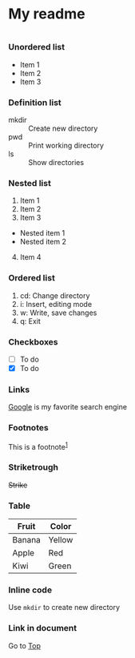 # My readme
#
### Unordered list
- Item 1
- Item 2
- Item 3

### Definition list
<dl>
<dt>mkdir</dt>
<dd>Create new directory</dd>
<dt>pwd</dt>
<dd>Print working directory</dd>
<dt>ls</dt>
<dd>Show directories</dd>
</dl>

### Nested list
1. Item 1
2. Item 2
3. Item 3
 * Nested item 1
 * Nested item 2
4. Item 4

### Ordered list
1. cd: Change directory
2. i: Insert, editing mode
3. w: Write, save changes
4. q: Exit

### Checkboxes
- [ ] To do
- [x] To do

### Links
[Google](https://google.se) is my favorite search engine

### Footnotes

This is a footnote<sup>[1](https://google.se)</sup>

### Striketrough
~~Strike~~

### Table

| Fruit | Color |
| --- | --- |
| Banana | Yellow |
| Apple | Red |
| Kiwi | Green |

### Inline code 

Use `mkdir` to create new directory


### Link in document

Go to [Top](#My-readme)






 
